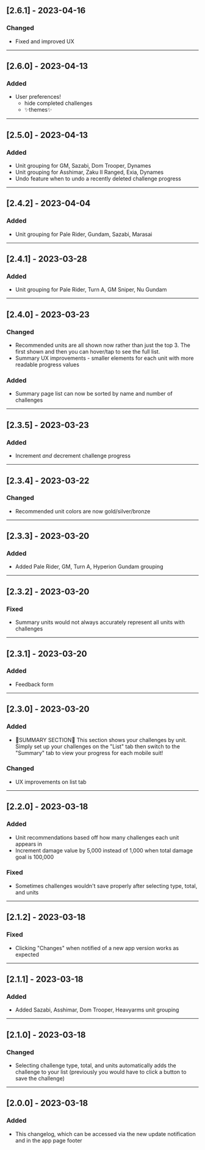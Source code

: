 ## [2.6.1] - 2023-04-16
### Changed
- Fixed and improved UX 
---
## [2.6.0] - 2023-04-13
### Added
- User preferences!
  - hide completed challenges
  - ✨themes✨
---
## [2.5.0] - 2023-04-13
### Added
- Unit grouping for GM, Sazabi, Dom Trooper, Dynames
- Unit grouping for Asshimar, Zaku II Ranged, Exia, Dynames
- Undo feature when to undo a recently deleted challenge progress
---
## [2.4.2] - 2023-04-04
### Added
- Unit grouping for Pale Rider, Gundam, Sazabi, Marasai
---
## [2.4.1] - 2023-03-28
### Added
- Unit grouping for Pale Rider, Turn A, GM Sniper, Nu Gundam
---
## [2.4.0] - 2023-03-23
### Changed
- Recommended units are all shown now rather than just the top 3. The first shown and then you can hover/tap to see the full list.
- Summary UX improvements - smaller elements for each unit with more readable progress values
### Added
- Summary page list can now be sorted by name and number of challenges
---
## [2.3.5] - 2023-03-23
### Added
- Increment *and* decrement challenge progress
---
## [2.3.4] - 2023-03-22
### Changed
- Recommended unit colors are now gold/silver/bronze
---
## [2.3.3] - 2023-03-20
### Added
- Added Pale Rider, GM, Turn A, Hyperion Gundam grouping
---
## [2.3.2] - 2023-03-20
### Fixed
- Summary units would not always accurately represent all units with challenges
---
## [2.3.1] - 2023-03-20
### Added
- Feedback form
---
## [2.3.0] - 2023-03-20
### Added
- 🚨SUMMARY SECTION🚨 This section shows your challenges by unit. Simply set up your challenges on the "List" tab then switch to the "Summary" tab to view your progress for each mobile suit!
### Changed
- UX improvements on list tab
---
## [2.2.0] - 2023-03-18
### Added
- Unit recommendations based off how many challenges each unit appears in
- Increment damage value by 5,000 instead of 1,000 when total damage goal is 100,000
### Fixed
- Sometimes challenges wouldn't save properly after selecting type, total, and units
---
## [2.1.2] - 2023-03-18
### Fixed
- Clicking "Changes" when notified of a new app version works as expected
---
## [2.1.1] - 2023-03-18
### Added
- Added Sazabi, Asshimar, Dom Trooper, Heavyarms unit grouping
---
## [2.1.0] - 2023-03-18
### Changed
- Selecting challenge type, total, and units automatically adds the challenge to your list (previously you would have to click a button to save the challenge)
---
## [2.0.0] - 2023-03-18
### Added
- This changelog, which can be accessed via the new update notification and in the app page footer